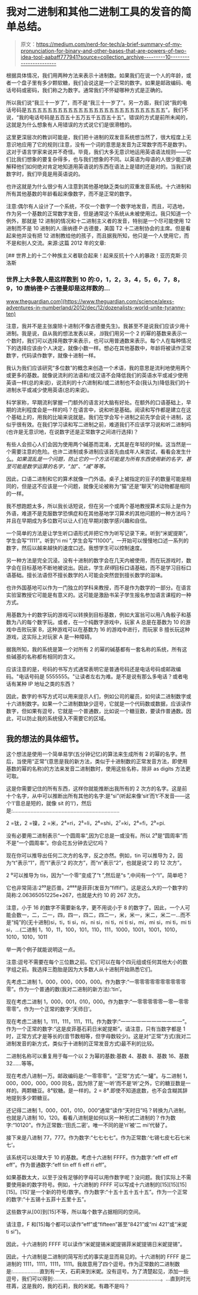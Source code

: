 # 我对二进制和其他二进制工具的发音的简单总结。

> 原文：<https://medium.com/nerd-for-tech/a-brief-summary-of-my-pronunciation-for-binary-and-other-bases-that-are-powers-of-two-idea-tool-aabaff777941?source=collection_archive---------10----------------------->

根据具体情况，我们用两种方法来表示十进制数。如果我们在说一个人的年龄，或者一个盘子里有多少颗软糖，我们会说这是一个正常的数字。如果是邮政编码、电话号码或密码，我们称之为数字。通常我们不怀疑哪种方式是正确的。

所以我们说“我三十一岁了”，而不是“我三十一岁了”。另一方面，我们说“我的电话号码是五五五五五五五五五五五五五五五五五五五五五五五五五五五”。我们不说，“我的电话号码是五百五十五万五千五百五十五”。错误的方式是前所未闻的，这就是为什么想象有人用错误的方式说它们是很滑稽的。

这里更深层次的教训可能是，我们把十进制的双发音系统想当然了，很大程度上无意识地应用了它的规则(注意，没有一个词的意思是发音为正常数字而不是数字)。这对于语言学家来说并不奇怪。毕竟，我们大多无意识地运用英语语法规则——它们比我们想象的要复杂得多，也与我们想象的不同。以英语为母语的人很少能正确解释他们如何绝对肯定地知道用英语说的东西在语法上是错的还是对的。当我们说数字时，我们毕竟是用英语说的。

也许这就是为什么很少有人注意到其他基地缺乏类似的双重发音系统。十六进制和所有其他基数的年龄看起来像数字，而不是正常的数字。

注意:偶尔有人设计了一个系统，不仅一个数字一个数字地发音，而且，可选地，作为另一个基数的正常数字发音，但是通常这个系统从未被使用过。我只知道一个例外，那就是 12 进制的情况和十二进制主义者的发音，特别是一个尽可能使用 12 进制而不是 10 进制的人:唐纳德·P·古德曼，美国 T2 十二进制协会的主席。但是看起来他并没有把 12 进制教给他的孩子，而且据我所知，他只是一个人使用它，而不是和别人交流。来源:这篇 2012 年的文章:

 [## 世界上的十二个种族主义者联合起来！起来反抗十个人的暴政！亚历克斯·贝洛斯

### 世界上大多数人是这样数到 10 的:0，1，2，3，4，5，6，7，8，9，10 唐纳德·P·古德曼却是这样数的…

www.theguardian.com](https://www.theguardian.com/science/alexs-adventures-in-numberland/2012/dec/12/dozenalists-world-unite-tyranny-ten) 

注意，我并不是主张废除十进制(不像古德曼先生)。我甚至不是说我们应该少用十进制。我是说，自从我的想法发表以来，*当*我们用另一个 2 的幂的基数来表示一个数时，我们可以选择用数字来表示，也可以用普通数来表示。每个人在每种情况下的选择应该由个人决定，就像小数一样。想必在其他基数中，年龄将被读作正常数字，代码读作数字，就像十进制一样。

我认为我们应该研究“多位数”的概念来创造一个术语，我的意思是流利地使用两个或更多的基数。就像说流利的法语和/或汉语不会降低我们的英语水平或减少使用英语一样(总的来说)，说流利的十六进制和/或二进制也不会(我认为)降低我们的十进制水平或减少使用英语(总的来说)。

科学家称，早期流利掌握一门额外的语言对大脑有好处。在额外的口语基础上，早期的流利程度会是一样的吗？在语言中，说和听是基础。阅读和写作都是建立在这个基础上的，用我的比喻来说就是。我们在学会写十进制之前先学会说十进制，这似乎很有效。在我们学习读和写二进制之前，难道我们不应该学习说和听二进制吗(也许是无意识地，在说数字还是正常数字之间进行选择)？

有些人会担心人们会因为使用两个碱基而混淆，尤其是在年轻的时候。这当然是一个需要注意的危险。也许二进制或多进制应该首先由成年人来尝试，看看会发生什么。*如果混乱是一个问题，防止它的一个方法可能是为所有东西使用新的名字，甚至可能是数学运算的名字，“加”、“减”等等。*

因此，口语二进制和它的算术就像一门外语。桌子上被指定的豆子的数量可能是相同的，但是这不应该是一个问题，就像无论被称为“猫”还是“聊天”的动物都是相同的一样。

我不想跑题太多，所以我长话短说，但在另一个或两个基地教授算术实际上是作为外语，难道不是克服数学恐惧症和在其他基地学习算术的其他问题的一种方法吗？并且在早期成为多位数可以让人们在早期对数学感兴趣和自信。

一个简单的方法是让学生听口语形式并把它作为听写记录下来。听到“米妮提斯”，学生会写“1111”。听到“ri mi ”,学生会写“11000”。一开始可以慢慢地口述一系列的数字，然后以越来越快的速度口述。我想学生可以控制速度。

另一种方法是完全沉浸。没有十进制的数字会在几天内被使用，而在玩游戏时，数字会在目标基地不断地被说出。因此，学生*获得*目标口语基础，而不是学习目标口语基础。擅长法语但不擅长数学的人可能会突然尝到擅长数学的滋味。

也许外国基地可以作为一门独立的学科来教授，而不是作为数学的一部分。在语言实验室教授它可能是有意义的。这可能是激励书呆子学生报名参加语言课程的一种方式。

用基数为十的数字玩的游戏可以转换到目标基数，例如大富翁可以用八角骰子和基数为八的每个数字玩。或者，在一个纯数字游戏中，玩家 A 总是在基数为 10 的游戏中击败玩家 B，这种游戏可以在基数为 16 的游戏中进行，而玩家 B 擅长玩这种游戏，这实际上对玩家 A 是一种障碍。

据我所知，我的系统是第一个对所有 2 的幂的碱基都有一套名称的系统，所有这些碱基的名称都有相同的含义。

应该注意的是，号码的书写方式通常表明它是普通号码还是电话号码或邮政编码。"电话号码是 5555555。"让读者左右为难。是不是说有那么多电话？或者电话有某种 IP 地址之类的东西？

因此，数字的书写方式可以用来提示人们，例如公司的雇员，如何读二进制数字或十六进制数字。如果一个二进制数缺少逗号，它就是一个代码数或数据，应该读作数字，但如果有逗号，它就是一个普通数，比如说一个糖豆数，要读作普通数。因此，可以防止我的系统侵入不需要它的区域。

## 我的想法的具体细节。

这个想法是使用一个简单易学(五分钟记忆)的算法来生成所有 2 的幂的名字。然后，当使用“正常”(意思是我的新方法，类似于十进制数的正常发音方法，即使用基数的幂的名称)的方法来发音二进制数时，使用这些名称，除非 as digits 方法更可取。

这是你需要记住的所有东西，这样你就能推断出我所有的 2 次方的名字。这是前十个名字，从中可以推断出所有其他的名字:是“si”(听起来像‘sit’而‘t’不发音——这个‘I’音总是短的，就像 sit 的‘I’)，然后是:………………………………………………………………

2 =钛，2 =镍，2 =米，2⁴=ri，2⁵=li，2⁶=shi，2⁷=ki，2⁸=fi，2⁹=pi.

没有必要用二进制表示“一个圆周率”,因为它总是一或没有。所以 2⁹是“圆周率”而不是“一个圆周率”。你会花五分钟去记忆吗？

现在你可以推导出任何二次方的名字，反之亦然。例如，tin 可以推导为 2，因为“t”表示“1”，而“I”表示“2 的次方”，而“n”表示“2”，也就是说“2 的 12 次方”。

2 ⁰可以推导为 tis，因为“一个零”变成了“t ”,然后是“s ”,中间有一个“I”。简单吧？

它也非常简洁:2⁹⁹是匹普。2⁸⁸⁸是菲菲(发音为“fiffif”)。这是这么大的一个数字的简称:2.06365051225e+267，也就是大约 10 的 267 次方。

注意，小于 16 的数字不需要新名字，更不用说小于 8 的数字了。因此，一个人可能会数一，二，二一，四，四一，四二，四二一，米，米一，米二，米二一…而不是“纯”的(无十进制)si，ti，ti si，ni，ni si，ni ti，ni ti si，mi，mi si，mi ti，mi ti si，…(二进制 1，10，11，100，101，110，111，1000，1001，1001，1010，1010，1010，1011

举一两个例子就能说明这一点。

注意:逗号不需要在每个三位数之前。它们可以在每个四元组或任何其他大小的数字组之前。我选择三胞胎是因为大多数人从十进制开始熟悉它们。

先考虑二进制 1，000，000，000，000。作为数字:“一零零零零零零零零零零零”。作为一个普通的数(我对二进制的新方法):‘tin’。

现在考虑二进制 1，000，001，010，000。作为数字:“一零零零零零一零一零零零零”。作为一个正常的数字:‘天师日’。

现在考虑二进制 1，111，111，111，111。作为数字:“一一一一一一一一一一一一”。作为一个正常的数字:“这是皮菲基石莉日米妮提斯”。请注意，只有当数字都是 1 时，正常方式才是等长的(音节数相等，但字母数较少)。这是对“正常”方式(我对二进制发音的新方式，类似于十进制的正常发音方式)最不利的比较。

二进制名称可以重复用于每一个以 2 为幂的基数:基数 4、基数 8、基数 16、基数 32……等等。

现在考虑八进制一万。邮政编码是:“一零零零”。“正常”方式:“一罐”。与二进制 1，000，000，000，000 同名，因为除了是‘一听’而不是‘听’之外，它的糖豆数是一样的。两颗糖豆。8⁴软糖。是一样的。2 = 8⁴.即使不知道底数，也不会含糊其辞地提到多少颗糖豆。

还记得二进制 1，000，001，010，000“通常”读作“天时日”吗？转换为八进制，也就是八进制 10，120。看看八进制是如何以另一种形式二进制的？作为数字:“10120”。作为正常数::‘田氏二密’。唯一不同的是‘ri’被‘二 mi’代替了。

接下来是八进制 77，777。作为数字:“七七七七”。作为正常数:‘七锡七皮七石七米七’。

该系统可以处理大于 10 的基数。考虑十六进制 FFFF。作为数字:“eff eff eff eff”。作为普通数字:“eff tin eff fi eff ri eff”。

如果基数太大，以至于没有足够的字母可以用作数字呢？没问题。我们实际上不需要使用新的数字符号。例如，十六进制的 FFFF 可以写成十六进制的[15][15][15][15]。[15]'是一个新的符号/数字。作为数字:“十五十五十五十五”。作为一个正常的数字:“十五锡十五菲十五里十五”。

这些数字从[00]到[15]不等，所以每个数字占据相同的空间。

请注意，F 和[15]每个都可以读作“eff”或“fifteen”甚至“8421”或“mi 421”或“米妮 ti si”)。

因此，十六进制的 FFFF 可以读作“米妮提锡米妮提锡菲米妮提锡日米妮提锡”。

因此，十六进制是二进制的简写形式的事实是显而易见的。十六进制的 FFFF 是二进制的 1111，1111，1111，1111。我故意用了四个逗号。作为正常数的二进制数是:………………直到有一天，石莉来到米妮。没有逗号。为了清楚起见，添加一些逗号，我们可以得到:………………………………………………………………。…直到时光荏苒，这是我的，我的石莉，我的米妮。有趣不是吗？